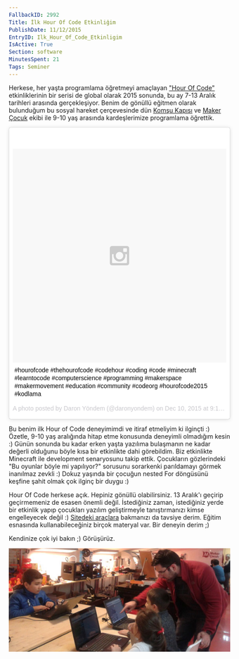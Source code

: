 ```yaml
---
FallbackID: 2992
Title: İlk Hour Of Code Etkinliğim
PublishDate: 11/12/2015
EntryID: Ilk_Hour_Of_Code_Etkinligim
IsActive: True
Section: software
MinutesSpent: 21
Tags: Seminer
---
```

Herkese, her yaşta programlama öğretmeyi amaçlayan ["Hour Of Code"](https://hourofcode.com/tr) etkinliklerinin bir serisi de global olarak 2015 sonunda, bu ay 7-13 Aralık tarihleri arasında gerçekleşiyor. Benim de gönüllü eğitmen olarak bulunduğum bu sosyal hareket çerçevesinde dün [Komşu Kapısı](http://komsukapisi.org/) ve [Maker Çocuk](http://www.makercocuk.com/) ekibi ile 9-10 yaş arasında kardeşlerimize programlama öğrettik.

<blockquote class="instagram-media" data-instgrm-captioned data-instgrm-version="6" style=" background:#FFF; border:0; border-radius:3px; box-shadow:0 0 1px 0 rgba(0,0,0,0.5),0 1px 10px 0 rgba(0,0,0,0.15); margin: 1px; max-width:658px; padding:0; width:99.375%; width:-webkit-calc(100% - 2px); width:calc(100% - 2px);"><div style="padding:8px;"> <div style=" background:#F8F8F8; line-height:0; margin-top:40px; padding:50.0% 0; text-align:center; width:100%;"> <div style=" background:url(data:image/png;base64,iVBORw0KGgoAAAANSUhEUgAAACwAAAAsCAMAAAApWqozAAAAGFBMVEUiIiI9PT0eHh4gIB4hIBkcHBwcHBwcHBydr+JQAAAACHRSTlMABA4YHyQsM5jtaMwAAADfSURBVDjL7ZVBEgMhCAQBAf//42xcNbpAqakcM0ftUmFAAIBE81IqBJdS3lS6zs3bIpB9WED3YYXFPmHRfT8sgyrCP1x8uEUxLMzNWElFOYCV6mHWWwMzdPEKHlhLw7NWJqkHc4uIZphavDzA2JPzUDsBZziNae2S6owH8xPmX8G7zzgKEOPUoYHvGz1TBCxMkd3kwNVbU0gKHkx+iZILf77IofhrY1nYFnB/lQPb79drWOyJVa/DAvg9B/rLB4cC+Nqgdz/TvBbBnr6GBReqn/nRmDgaQEej7WhonozjF+Y2I/fZou/qAAAAAElFTkSuQmCC); display:block; height:44px; margin:0 auto -44px; position:relative; top:-22px; width:44px;"></div></div> <p style=" margin:8px 0 0 0; padding:0 4px;"> <a href="https://www.instagram.com/p/_Hote0kAE_/" style=" color:#000; font-family:Arial,sans-serif; font-size:14px; font-style:normal; font-weight:normal; line-height:17px; text-decoration:none; word-wrap:break-word;" target="_blank">#hourofcode #thehourofcode #codehour #coding #code #minecraft #learntocode #computerscience #programming #makerspace #makermovement #education #community #codeorg #hourofcode2015 #kodlama</a></p> <p style=" color:#c9c8cd; font-family:Arial,sans-serif; font-size:14px; line-height:17px; margin-bottom:0; margin-top:8px; overflow:hidden; padding:8px 0 7px; text-align:center; text-overflow:ellipsis; white-space:nowrap;">A photo posted by Daron Yöndem (@daronyondem) on <time style=" font-family:Arial,sans-serif; font-size:14px; line-height:17px;" datetime="2015-12-10T17:15:16+00:00">Dec 10, 2015 at 9:15am PST</time></p></div></blockquote>
<script async defer src="//platform.instagram.com/en_US/embeds.js"></script>

Bu benim ilk Hour of Code deneyimimdi ve itiraf etmeliyim ki ilginçti :) Özetle, 9-10 yaş aralığında hitap etme konusunda deneyimli olmadığım kesin :) Günün sonunda bu kadar erken yaşta yazılıma bulaşmanın ne kadar değerli olduğunu böyle kısa bir etkinlikte dahi görebildim. Biz etkinlikte Minecraft ile development senaryosunu takip ettik. Çocukların gözlerindeki "Bu oyunlar böyle mi yapılıyor?" sorusunu sorarkenki parıldamayı görmek inanılmaz zevkli :) Dokuz yaşında bir çocuğun nested For döngüsünü keşfine şahit olmak çok ilginç bir duygu :)

Hour Of Code herkese açık. Hepiniz gönüllü olabilirsiniz. 13 Aralık'ı geçirip geçirmemeniz de esasen önemli değil. İstediğiniz zaman, istediğiniz yerde bir etkinlik yapıp çocukları yazılım geliştirmeyle tanıştırmanızı kimse engelleyecek değil :) [Sitedeki araçlara](https://hourofcode.com/tr) bakmanızı da tavsiye derim. Eğitim esnasında kullanabileceğiniz birçok materyal var. Bir deneyin derim ;)

Kendinize çok iyi bakın ;) Görüşürüz.

![](media/Ilk_Hour_Of_Code_Etkinligim/hourofcode.jpg)
